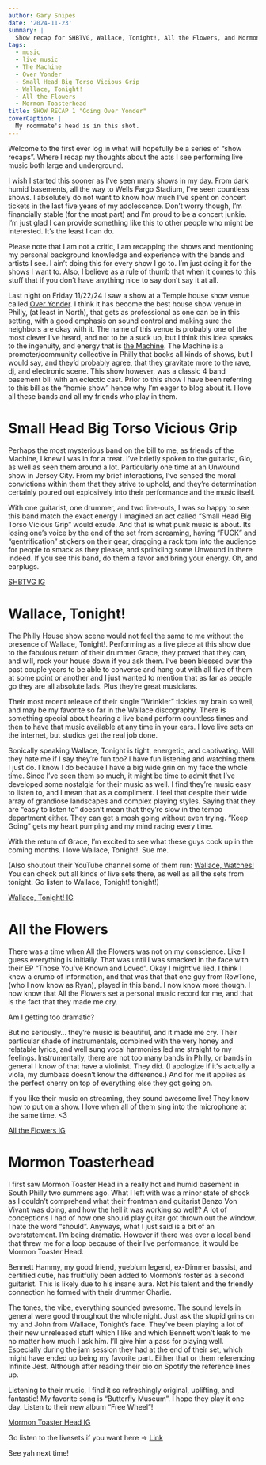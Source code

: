 ```yaml
---
author: Gary Snipes
date: '2024-11-23'
summary: |
  Show recap for SHBTVG, Wallace, Tonight!, All the Flowers, and Mormon Toasterhead @OverYonder
tags: 
  - music
  - live music 
  - The Machine
  - Over Yonder
  - Small Head Big Torso Vicious Grip
  - Wallace, Tonight!
  - All the Flowers
  - Mormon Toasterhead
title: SHOW RECAP 1 "Going Over Yonder"
coverCaption: |
  My roommate's head is in this shot. 
---
```


Welcome to the first ever log in what will hopefully be a series of “show recaps”. Where I recap my thoughts about the acts I see performing live music both large and underground.

I wish I started this sooner as I’ve seen many shows in my day. From dark humid basements, all the way to Wells Fargo Stadium, I’ve seen countless shows. I absolutely do not want to know how much I’ve spent on concert tickets in the last five years of my adolescence. Don’t worry though, I’m financially stable (for the most part) and I’m proud to be a concert junkie. I’m just glad I can provide something like this to other people who might be interested. It’s the least I can do. 

Please note that I am not a critic, I am recapping the shows and mentioning my personal background knowledge and experience with the bands and artists I see. I ain’t doing this for every show I go to. I’m just doing it for the shows I want to. Also, I believe as a rule of thumb that when it comes to this stuff that if you don’t have anything nice to say don’t say it at all. 


Last night on Friday 11/22/24 I saw a show at a Temple house show venue called [Over Yonder](https://www.instagram.com/overyonder.phl/). I think it has become the best house show venue in Philly, (at least in North), that gets as professional as one can be in this setting, with a good emphasis on sound control and making sure the neighbors are okay with it. The name of this venue is probably one of the most clever I’ve heard, and not to be a suck up, but I think this idea speaks to the ingenuity, and energy that is [the Machine](https://www.instagram.com/themachinephilly/). The Machine is a promoter/community collective in Philly that books all kinds of shows, but I would say, and they’d probably agree, that they gravitate more to the rave, dj, and electronic scene. This show however, was a classic 4 band basement bill with an eclectic cast. Prior to this show I have been referring to this bill as the “homie show” hence why I’m eager to blog about it. I love all these bands and all my friends who play in them. 

# Small Head Big Torso Vicious Grip

Perhaps the most mysterious band on the bill to me, as friends of the Machine, I knew I was in for a treat. I’ve briefly spoken to the guitarist, Gio, as well as seen them around a lot. Particularly one time at an Unwound show in Jersey City. From my brief interactions, I’ve sensed the moral convictions within them that they strive to uphold, and they’re determination certainly poured out explosively into their performance and the music itself.  

With one guitarist, one drummer, and two line-outs, I was so happy to see this band match the exact energy I imagined an act called “Small Head Big Torso Vicious Grip” would exude. And that is what punk music is about. Its losing one’s voice by the end of the set from screaming, having “FUCK” and “gentrification” stickers on their gear, dragging a rack tom into the audience for people to smack as they please, and sprinkling some Unwound in there indeed. If you see this band, do them a favor and bring your energy. Oh, and earplugs. 

[SHBTVG IG](https://www.instagram.com/shbtvg.band/)

# Wallace, Tonight!

The Philly House show scene would not feel the same to me without the presence of Wallace, Tonight!. Performing as a five piece at this show due to the fabulous return of their drummer Grace, they proved that they can, and will, rock your house down if you ask them. I’ve been blessed over the past couple years to be able to converse and hang out with all five of them at some point or another and I just wanted to mention that as far as people go they are all absolute lads. Plus they’re great musicians. 

Their most recent release of their single “Wrinkler” tickles my brain so well, and may be my favorite so far in the Wallace discography. There is something special about hearing a live band perform countless times and then to have that music available at any time in your ears. I love live sets on the internet, but studios get the real job done. 

Sonically speaking Wallace, Tonight is tight, energetic, and captivating. Will they hate me if I say they’re fun too? I have fun listening and watching them. I just do. I know I do because I have a big wide grin on my face the whole time. Since I’ve seen them so much, it might be time to admit that I’ve developed some nostalgia for their music as well. I find they’re music easy to listen to, and I mean that as a compliment. I feel that despite their wide array of grandiose landscapes and complex playing styles. Saying that they are “easy to listen to” doesn’t mean that they’re slow in the tempo department either. They can get a mosh going without even trying. “Keep Going” gets my heart pumping and my mind racing every time. 

With the return of Grace, I’m excited to see what these guys cook up in the coming months. I love Wallace, Tonight!. Sue me. 

(Also shoutout their YouTube channel some of them run: [Wallace, Watches!](https://www.youtube.com/@whatwallacewatches/featured) You can check out all kinds of live sets there, as well as all the sets from tonight. Go listen to Wallace, Tonight! tonight!)

[Wallace, Tonight! IG](https://www.instagram.com/wallacetonight/)

# All the Flowers

There was a time when All the Flowers was not on my conscience. Like I guess everything is initially. That was until I was smacked in the face with their EP “Those You’ve Known and Loved”. Okay I might’ve lied, I think I knew a crumb of information, and that was that that one guy from RowTone, (who I now know as Ryan), played in this band. I now know more though. I now know that All the Flowers set a personal music record for me, and that is the fact that they made me cry. 

Am I getting too dramatic? 

But no seriously… they’re music is beautiful, and it made me cry. Their particular shade of instrumentals, combined with the very honey and relatable lyrics, and well sung vocal harmonies led me straight to my feelings. Instrumentally, there are not too many bands in Philly, or bands in general I know of that have a violinist. They did. (I apologize if it's actually a viola, my dumbass doesn’t know the difference.) And for me it applies as the perfect cherry on top of everything else they got going on. 

If you like their music on streaming, they sound awesome live! They know how to put on a show. I love when all of them sing into the microphone at the same time. <3

[All the Flowers IG](https://www.instagram.com/alltheflowersband/)

# Mormon Toasterhead

I first saw Mormon Toaster Head in a really hot and humid basement in South Philly two summers ago. What I left with was a minor state of shock as I couldn’t comprehend what their frontman and guitarist Benzo Von Vivant was doing, and how the hell it was working so well!? A lot of conceptions I had of how one should play guitar got thrown out the window. I hate the word “should”. Anyways, what I just said is a bit of an overstatement. I’m being dramatic. However if there was ever a local band that threw me for a loop because of their live performance, it would be Mormon Toaster Head. 

Bennett Hammy, my good friend, yueblum legend, ex-Dimmer bassist, and certified cutie, has fruitfully been added to Mormon’s roster as a second guitarist. This is likely due to his insane aura. Not his talent and the friendly connection he formed with their drummer Charlie. 

The tones, the vibe, everything sounded awesome. The sound levels in general were good throughout the whole night. Just ask the stupid grins on my and John from Wallace, Tonight’s face. They’ve been playing a lot of their new unreleased stuff which I like and which Bennett won’t leak to me no matter how much I ask him. I’ll give him a pass for playing well. Especially during the jam session they had at the end of their set, which might have ended up being my favorite part. Either that or them referencing Infinite Jest. Although after reading their bio on Spotify the reference lines up. 

Listening to their music, I find it so refreshingly original, uplifting, and fantastic! My favorite song is “Butterfly Museum”. I hope they play it one day. Listen to their new album “Free Wheel”! 

[Mormon Toaster Head IG](https://www.instagram.com/mormontoasterhead/)

Go listen to the livesets if you want here -> [Link](https://www.youtube.com/@whatwallacewatches/featured) 

See yah next time!
